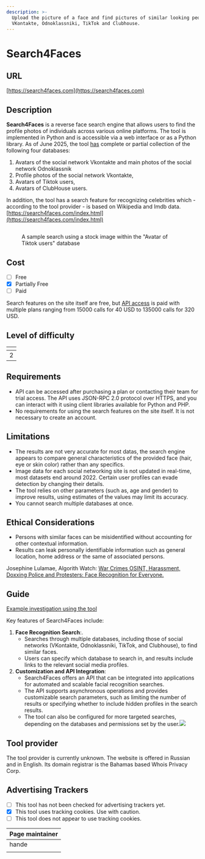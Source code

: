 ```yaml
---
description: >-
  Upload the picture of a face and find pictures of similar looking people on
  VKontakte, Odnoklassniki, TikTok and Clubhouse.
---
```


# Search4Faces

## URL

[https://search4faces.com](https://search4faces.com)

## Description

**Search4Faces** is a reverse face search engine that allows users to find the profile photos of individuals across various online platforms. The tool is implemented in Python and is accessible via a web interface or as a Python library. As of June 2025, the tool [has](https://search4faces.com/en/index.html) complete or partial collection of the following four databases:

1. Avatars of the social network Vkontakte and main photos of the social network Odnoklassnik
2. Profile photos of the social network Vkontakte,&#x20;
3. Avatars of Tiktok users,&#x20;
4. Avatars of ClubHouse users.

In addition, the tool has a search feature for recognizing celebrities which - according to the tool provider - is based on Wikipedia and Imdb data. [https://search4faces.com/index.html](https://search4faces.com/index.html)

<figure><img src=".gitbook/assets/Screenshot 2024-12-12 at 9.37.30 AM.png" alt=""><figcaption><p>A sample search using a stock image within the "Avatar of Tiktok users" database</p></figcaption></figure>

## Cost

* [ ] Free
* [x] Partially Free
* [ ] Paid

Search features on the site itself are free, but [API access](https://search4faces.com/en/api.html) is paid with multiple plans ranging from 15000 calls for 40 USD to 135000 calls for 320 USD.&#x20;

## Level of difficulty

<table><thead><tr><th data-type="rating" data-max="5"></th></tr></thead><tbody><tr><td>2</td></tr></tbody></table>

## Requirements

* API can be accessed after purchasing a plan or contacting their team for trial access. The API uses JSON-RPC 2.0 protocol over HTTPS, and you can interact with it using client libraries available for Python and PHP.
* No requirements for using the search features on the site itself. It is not necessary to create an account.

## Limitations

* The results are not very accurate for most datas, the search engine appears to compare general characteristics of the provided face (hair, eye or skin color) rather than any specifics.&#x20;
* Image data for each social networking site is not updated in real-time, most datasets end around 2022. Certain user profiles can evade detection by changing their details.&#x20;
* The tool relies on other parameters (such as, age and gender) to improve results, using estimates of the values may limit its accuracy.
* You cannot search multiple databases at once.

## Ethical Considerations

* Persons with similar faces can be misidentified without accounting for other contextual information.
* Results can leak personally identifiable information such as general location, home address or the same of associated persons.

Josephine Lulamae, Algorith Watch: [War Crimes OSINT, Harassment, Doxxing Police and Protesters: Face Recognition for Everyone.](https://algorithmwatch.org/en/face-recognition-for-everyone/)

## Guide

[Example investigation using the tool](https://publication.osintambition.org/behind-the-steps-revealing-digital-identity-through-osint-and-socmint-unraveling-the-7735033b867d)

Key features of Search4Faces include:

1. **Face Recognition Search**:.
   * Searches through multiple databases, including those of social networks (VKontakte, Odnoklassniki, TikTok, and Clubhouse), to find similar faces.
   * Users can specify which database to search in, and results include links to the relevant social media profiles.
2. **Customization and API Integration**:
   * Search4Faces offers an API that can be integrated into applications for automated and scalable facial recognition searches.
   * The API supports asynchronous operations and provides customizable search parameters, such as limiting the number of results or specifying whether to include hidden profiles in the search results.
   * The tool can also be configured for more targeted searches, depending on the databases and permissions set by the user.![](<.gitbook/assets/Screenshot 2024-12-12 at 9.36.35 AM.png>)

## Tool provider

The tool provider is currently unknown. The website is offered in Russian and in English. Its domain registrar is the Bahamas based Whois Privacy Corp.

## Advertising Trackers

* [ ] This tool has not been checked for advertising trackers yet.
* [x] This tool uses tracking cookies. Use with caution.
* [ ] This tool does not appear to use tracking cookies.

| Page maintainer |
| --------------- |
| hande           |
|                 |
